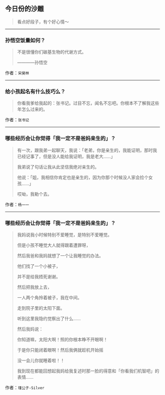 ## 今日份的沙雕

> 看点好段子，有个好心情～


 
---

### 孙悟空饭量如何？

> 不是很懂你们碳基生物的代谢方式。
> 
> ————孙悟空


作者：`宋昊林`

---

### 给小孩起名有什么技巧么？

> 你看我爹给我起的：张书记。过目不忘，闻名不忘吧。你根本不了解我这些年怎么过来的。


作者：`张书记`

---

### 哪些经历会让你觉得「我一定不是爸妈亲生的」？

> 有一次，跟我弟一起聊天，我说：「老弟，你是亲生的，我能证明，那时我已经记事了，但是没人能给我证明，我是老大……」
> 
> 我弟说了句话让我从此坚信我绝对亲生的。
> 
> 他说：「姐，我相信你肯定也是亲生的，因为你那个时候没人家会捡个女孩……」
> 
> 哎呦，我勒个去。


作者：`杨一一`

---

### 哪些经历会让你觉得「我一定不是爸妈亲生的」？

> 我妈说我小时候特别不爱睡觉，是特别不爱睡觉。
> 
> 但是小孩不睡觉大人就得跟着遭罪呀，
> 
> 然后我爸和我妈就想了一个让我睡觉的办法。
> 
> 他们找了一个小被子，
> 
> 并不是给我捂死谢谢。
> 
> 然后把我放上去，
> 
> 一人两个角拎着被子，我在中间。
> 
> 走到院子里的太阳下面。
> 
> 听到这里我隐约觉察出了什么……
> 
> 然后我妈说：
> 
> 你知道嘛，太阳大啊！照的你根本睁不开眼啊！
> 
> 于是你只能闭着眼啊！然后我俩就趁机开始摇
> 
> 没一会儿你就睡着啦！！
> 
> 我到现在都能回想起我妈给我复述时那一脸的得意和「你看我们机智吧」的表情……


作者：`瑾公子-Silver`